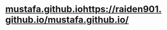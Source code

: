# [mustafa.github.io](https://raiden901.github.io/mustafa.github.io/)https://raiden901.github.io/mustafa.github.io/
